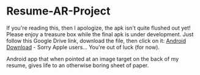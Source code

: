 # Resume-AR-Project

If you're reading this, then I apologize, the apk isn't quite flushed out yet! Please enjoy a treasure box while the final apk is under development. Just follow this Google Drive link, download the file, then click on it: [Android Download](https://drive.google.com/file/d/11Hi3dZ2vmsziGQuABxHsnS2wvCnHqx4L/view?usp=sharing) - Sorry Apple users... You're out of luck (for now).

Android app that when pointed at an image target on the back of my resume, gives life to an otherwise boring sheet of paper.
